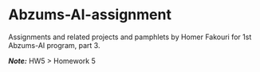 # Abzums-AI-assignment
Assignments and related projects and pamphlets by Homer Fakouri for 1st Abzums-AI program, part 3.

***Note:*** HW5 > Homework 5
